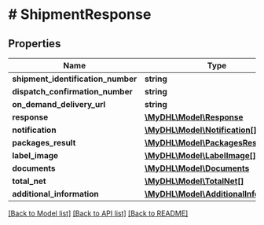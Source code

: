 # # ShipmentResponse

## Properties

Name | Type | Description | Notes
------------ | ------------- | ------------- | -------------
**shipment_identification_number** | **string** |  | [optional]
**dispatch_confirmation_number** | **string** |  | [optional]
**on_demand_delivery_url** | **string** |  | [optional]
**response** | [**\MyDHL\Model\Response**](Response.md) |  | [optional]
**notification** | [**\MyDHL\Model\Notification[]**](Notification.md) |  |
**packages_result** | [**\MyDHL\Model\PackagesResult**](PackagesResult.md) |  | [optional]
**label_image** | [**\MyDHL\Model\LabelImage[]**](LabelImage.md) |  | [optional]
**documents** | [**\MyDHL\Model\Documents**](Documents.md) |  | [optional]
**total_net** | [**\MyDHL\Model\TotalNet[]**](TotalNet.md) |  | [optional]
**additional_information** | [**\MyDHL\Model\AdditionalInformation**](AdditionalInformation.md) |  | [optional]

[[Back to Model list]](../../README.md#models) [[Back to API list]](../../README.md#endpoints) [[Back to README]](../../README.md)
